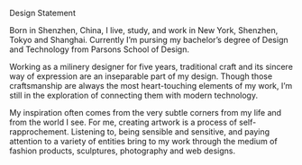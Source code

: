 Design Statement

Born in Shenzhen, China, I live, study, and work in New York, Shenzhen, Tokyo and Shanghai. Currently I’m pursing my bachelor’s degree of Design and Technology from Parsons School of Design.

Working as a milinery designer for five years, traditional craft and its sincere way of expression are an inseparable part of my design. Though those craftsmanship are always the most heart-touching elements of my work, I’m still in the exploration of connecting them with modern technology. 

My inspiration often comes from the very subtle corners from my life and from the world I see. For me, creating artwork is a process of self-rapprochement. Listening to, being sensible and sensitive, and paying attention to a variety of entities bring to my work through the medium of fashion products, sculptures, photography and web designs.
